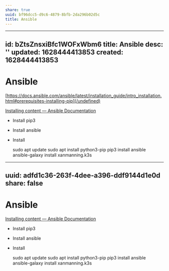 ```yaml
---
share: true
uuid: bf96dcc5-d9c6-4879-8bfb-2da296b02d5c
title: Ansible
---
```

---
id: bZtsZnsxiBfc1WOFxWbm6
title: Ansible
desc: ''
updated: 1628444413853
created: 1628444413853
---
# Ansible
[https://docs.ansible.com/ansible/latest/installation_guide/intro_installation.html#prerequisites-installing-pip](/undefined)

[Installing content — Ansible Documentation](https://galaxy.ansible.com/docs/using/installing.html)

*   Install pip3
*   Install ansible
*   Install

    sudo apt update
    sudo apt install python3-pip
    pip3 install ansible
    ansible-galaxy install xanmanning.k3s


---
uuid: adfd1c36-263f-4dee-a396-ddf9144d1e0d
share: false
---
# Ansible
[](https://docs.ansible.com/ansible/latest/installation_guide/intro_installation.html#prerequisites-installing-pip)

[Installing content — Ansible Documentation](https://galaxy.ansible.com/docs/using/installing.html)

*   Install pip3
*   Install ansible
*   Install

    sudo apt update
    sudo apt install python3-pip
    pip3 install ansible
    ansible-galaxy install xanmanning.k3s